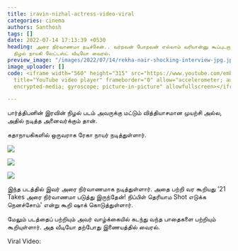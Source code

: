 ```yaml
---
title: iravin-nizhal-actress-video-viral
categories: cinema
authors: Santhosh
tags: []
date: 2022-07-14 17:13:39 +0530
heading: அரை நிர்வாணமா நடிச்சேன்.. வர்றவன் போறவன் எல்லாம் வரியான்னு கூப்புடறான். இரவின்
  நிழல் நாயகி லேட்டஸ்ட் வீடியோ வைரல்.
preview_image: "/images/2022/07/14/rekha-nair-shocking-interview-jpg.jpeg"
image_uploader: []
code: <iframe width="560" height="315" src="https://www.youtube.com/embed/AxZhFLm_6Qc"
  title="YouTube video player" frameborder="0" allow="accelerometer; autoplay; clipboard-write;
  encrypted-media; gyroscope; picture-in-picture" allowfullscreen></iframe>

---
```

பார்த்திபனின் இரவின் நிழல் படம் அவருக்கு மட்டும் வித்தியாசமான முயற்சி அல்ல, அதில் நடித்த அனைவர்க்கும் தான்.

கதாநாயகிகளில் ஒருவராக ரேகா நாயர் நடித்துள்ளார்.

![](/images/2022/07/14/rekha-nair-iravin-nilal-1-jpg.jpeg)

![](/images/2022/07/14/rekha-nair-iravin-nilal-2-jpg.jpeg)

![](/images/2022/07/14/rekha-nair-iravin-nilal-3-jpg.jpeg)

இந்த படத்தில் இவர் அரை நிர்வாணமாக நடித்துள்ளார். அதை பற்றி வர கூறியது '21 Takes அரை நிர்வாணமா படுத்து இருந்தேன்! நிப்பிள் தெரியாம Shot எடுக்க நெனச்சோம்' என்று கூறி ஷாக் கொடுத்துள்ளார்.

மேலும் படத்தைப் பற்றியும் அவர் வாழ்க்கையில் கடந்து வந்த பாதைகளை பற்றியும் கூறியுள்ளார். அத வீடியோ தற்போது இணையத்தில் வைரல்.

Viral Video:
